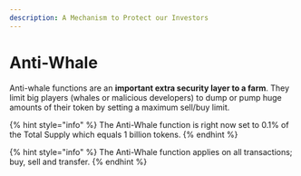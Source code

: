 ```yaml
---
description: A Mechanism to Protect our Investors
---
```


# Anti-Whale

Anti-whale functions are an **important extra security layer to a farm**. They limit big players (whales or malicious developers) to dump or pump huge amounts of their token by setting a maximum sell/buy limit.

{% hint style="info" %}
The Anti-Whale function is right now set to 0.1% of the Total Supply which equals 1 billion tokens.
{% endhint %}

{% hint style="info" %}
The Anti-Whale function applies on all transactions; buy, sell and transfer.
{% endhint %}
